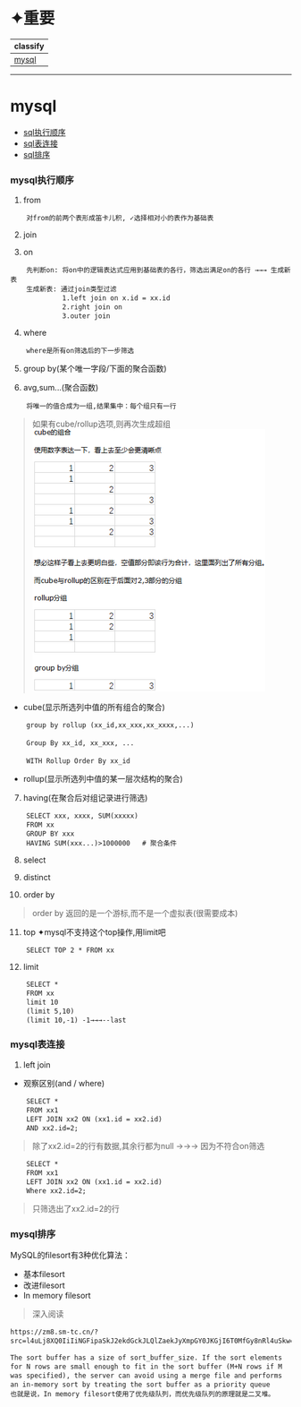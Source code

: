 # ✦重要

classify|
---|
[mysql](#mysql)|

---
# mysql
* [sql执行顺序](#mysql执行顺序)
* [sql表连接](#mysql表连接)
* [sql排序](#mysql排序)

### mysql执行顺序
1. from
```
    对from的前两个表形成笛卡儿积, ✓选择相对小的表作为基础表
```

2. join

3. on
```
    先判断on: 将on中的逻辑表达式应用到基础表的各行，筛选出满足on的各行 →→→ 生成新表
    生成新表: 通过join类型过滤
             1.left join on x.id = xx.id
             2.right join on
             3.outer join
```

4. where
```
    where是所有on筛选后的下一步筛选
```

5. group by(某个唯一字段/下面的聚合函数)

6. avg,sum...(聚合函数)
```
    将唯一的值合成为一组,结果集中：每个组只有一行
```
> 如果有cube/rollup选项,则再次生成超组   
![](images/cube_rollup.jpg "")
* cube(显示所选列中值的所有组合的聚合)
```
    group by rollup (xx_id,xx_xxx,xx_xxxx,...)
    
    Group By xx_id, xx_xxx, ...

    WITH Rollup Order By xx_id
```
* rollup(显示所选列中值的某一层次结构的聚合)

7. having(在聚合后对组记录进行筛选)
```
    SELECT xxx, xxxx, SUM(xxxxx)
    FROM xx
    GROUP BY xxx
    HAVING SUM(xxx...)>1000000   # 聚合条件
```

8. select

9. distinct

10. order by
> order by 返回的是一个游标,而不是一个虚拟表(很需要成本)

11. top ✦mysql不支持这个top操作,用limit吧
```
    SELECT TOP 2 * FROM xx
```

12. limit
```
    SELECT *
    FROM xx
    limit 10
    (limit 5,10)
    (limit 10,-1) -1→→→--last
```

### mysql表连接
1. left join
* 观察区别(and / where)
```
    SELECT * 
    FROM xx1 
    LEFT JOIN xx2 ON (xx1.id = xx2.id)
    AND xx2.id=2;
```
> 除了xx2.id=2的行有数据,其余行都为null →→→ 因为不符合on筛选
```
    SELECT * 
    FROM xx1 
    LEFT JOIN xx2 ON (xx1.id = xx2.id)
    Where xx2.id=2;
```
> 只筛选出了xx2.id=2的行

### mysql排序
MySQL的filesort有3种优化算法：
* 基本filesort
* 改进filesort
* In memory filesort
> 深入阅读
```
https://zm8.sm-tc.cn/?src=l4uLj8XQ0IiIiNGFipaSkJ2ekdGckJLQlZaekJyXmpGY0JKGjI6T0MfGy8nRl4uSkw==&uid=1865acafdb8c58e7601e66c9b7619d51&hid=93d01cf8eb74590bcf52910d9f269862&pos=3&cid=9&time=1491719166654&from=click&restype=1&pagetype=0000004000000402&bu=structure_web_info&query=mysql%E6%96%87%E4%BB%B6%E6%8E%92%E5%BA%8F%E5%8E%9F%E7%90%86&mode=&v=1&uc_param_str=dnntnwvepffrgibijbprsvdsdichei
```
```
The sort buffer has a size of sort_buffer_size. If the sort elements for N rows are small enough to fit in the sort buffer (M+N rows if M was specified), the server can avoid using a merge file and performs an in-memory sort by treating the sort buffer as a priority queue
也就是说，In memory filesort使用了优先级队列，而优先级队列的原理就是二叉堆。
```
